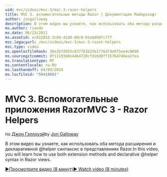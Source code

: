 ```yaml
---
uid: mvc/videos/mvc-3/mvc-3-razor-helpers
title: MVC 3. вспомогательные методы Razor | Документация Майкрософт
author: jongalloway
description: В этом видео вы узнаете, как использовать оба метода расширения и декларативной @helper синтаксис в представлениях Razor.
ms.author: riande
ms.date: 06/23/2011
ms.assetid: ec822852-3c69-41d4-80c0-91e8d08fc7f7
msc.legacyurl: /mvc/videos/mvc-3/mvc-3-razor-helpers
msc.type: video
ms.openlocfilehash: 36e2b7d503c0377b3b32b1776df4e0f5ee4c0090
ms.sourcegitcommit: 0f1119340e4464720cfd16d0ff15764746ea1fea
ms.translationtype: MT
ms.contentlocale: ru-RU
ms.lasthandoff: 04/09/2019
ms.locfileid: "59418681"
---
```

# <a name="mvc-3---razor-helpers"></a><span data-ttu-id="a56c5-103">MVC 3. Вспомогательные приложения Razor</span><span class="sxs-lookup"><span data-stu-id="a56c5-103">MVC 3 - Razor Helpers</span></span>

<span data-ttu-id="a56c5-104">по [Джон Гэллоуэй](https://github.com/jongalloway)</span><span class="sxs-lookup"><span data-stu-id="a56c5-104">by [Jon Galloway](https://github.com/jongalloway)</span></span>

<span data-ttu-id="a56c5-105">В этом видео вы узнаете, как использовать оба метода расширения и декларативной @helper синтаксис в представлениях Razor.</span><span class="sxs-lookup"><span data-stu-id="a56c5-105">In this video, you will learn how to use both extension methods and declarative @helper syntax in Razor views.</span></span>

[<span data-ttu-id="a56c5-106">&#9654;Просмотрите видео (8 минут)</span><span class="sxs-lookup"><span data-stu-id="a56c5-106">&#9654; Watch video (8 minutes)</span></span>](https://channel9.msdn.com/Blogs/ASP-NET-Site-Videos/mvc-3-razor-helpers)
